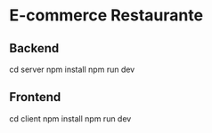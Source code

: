 # E-commerce Restaurante

## Backend
cd server
npm install
npm run dev

## Frontend
cd client
npm install
npm run dev
